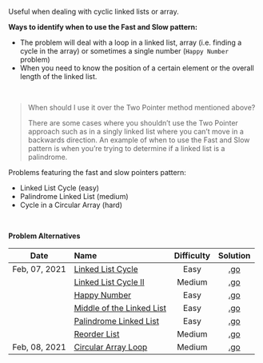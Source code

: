 Useful when dealing with cyclic linked lists or array.

**Ways to identify when to use the Fast and Slow pattern:**

- The problem will deal with a loop in a linked list, array (i.e. finding a cycle in the array) or sometimes a single number (`Happy Number` problem)
- When you need to know the position of a certain element or the overall length of the linked list.

<br/>

> When should I use it over the Two Pointer method mentioned above?  
> 
> There are some cases where you shouldn’t use the Two Pointer approach such as in a singly linked list where you can’t move in a backwards direction. An example of when to use the Fast and Slow pattern is when you’re trying to determine if a linked list is a palindrome.  

Problems featuring the fast and slow pointers pattern:  
- Linked List Cycle (easy)
- Palindrome Linked List (medium)
- Cycle in a Circular Array (hard)

<br/>

**Problem Alternatives**

| Date | Name | Difficulty | Solution |
|:----:|:-----|:----------:|:--------:|
| Feb, 07, 2021 | [Linked List Cycle](https://leetcode.com/problems/linked-list-cycle/) | Easy | [.go](https://github.com/the-robot/coding-challenges/blob/master/leet-code/educative.io/03-fast-and-slow-pointers/linked-list-cycle.go) |
| | [Linked List Cycle II](https://leetcode.com/problems/linked-list-cycle-ii/) | Medium | [.go](https://github.com/the-robot/coding-challenges/blob/master/leet-code/educative.io/03-fast-and-slow-pointers/linked-list-cycle-ii.go) |
| | [Happy Number](https://leetcode.com/problems/happy-number/) | Easy | [.go](https://github.com/the-robot/coding-challenges/blob/master/leet-code/educative.io/03-fast-and-slow-pointers/happy-number.go) |
| | [Middle of the Linked List](https://leetcode.com/problems/middle-of-the-linked-list/) | Easy | [.go](https://github.com/the-robot/coding-challenges/blob/master/leet-code/educative.io/03-fast-and-slow-pointers/middle-of-the-linked-list.go) |
| | [Palindrome Linked List](https://leetcode.com/problems/palindrome-linked-list/) | Easy | [.go](https://github.com/the-robot/coding-challenges/blob/master/leet-code/educative.io/03-fast-and-slow-pointers/palindrome-linked-list.go) |
| | [Reorder List](https://leetcode.com/problems/reorder-list/description/) | Medium | [.go](https://github.com/the-robot/coding-challenges/blob/master/leet-code/educative.io/03-fast-and-slow-pointers/reorder-list.go) |
| Feb, 08, 2021 | [Circular Array Loop](https://leetcode.com/problems/circular-array-loop/) | Medium | [.go](https://github.com/the-robot/coding-challenges/blob/master/leet-code/educative.io/03-fast-and-slow-pointers/circular-array-loop.go) |
